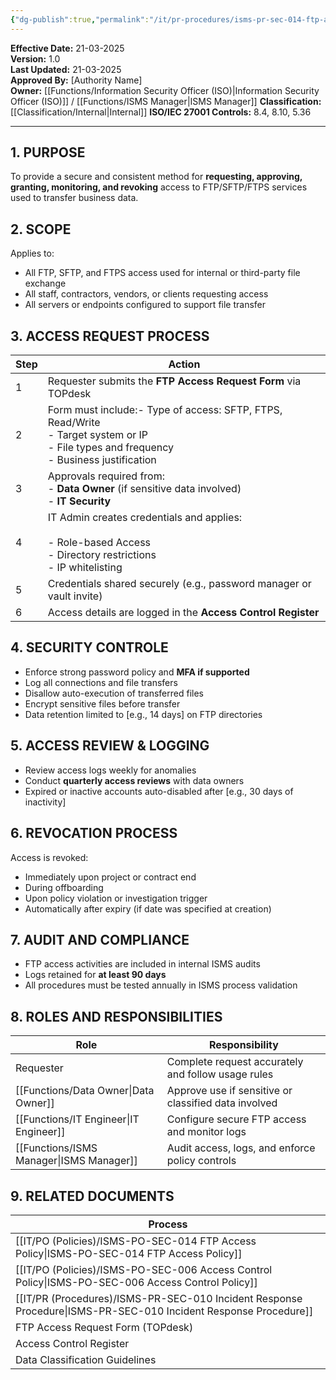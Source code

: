 ```yaml
---
{"dg-publish":true,"permalink":"/it/pr-procedures/isms-pr-sec-014-ftp-access-procedure/","tags":["FTP","procedure"],"noteIcon":"default"}
---
```



**Effective Date:** 21-03-2025  
**Version:** 1.0  
**Last Updated:** 21-03-2025  
**Approved By:** [Authority Name]  
**Owner:** [[Functions/Information Security Officer (ISO)\|Information Security Officer (ISO)]] / [[Functions/ISMS Manager\|ISMS Manager]]
**Classification:** [[Classification/Internal\|Internal]]
**ISO/IEC 27001 Controls:** 8.4, 8.10, 5.36

---
## **1. PURPOSE**  
To provide a secure and consistent method for **requesting, approving, granting, monitoring, and revoking** access to FTP/SFTP/FTPS services used to transfer business data.
## **2. SCOPE**
Applies to:
- All FTP, SFTP, and FTPS access used for internal or third-party file exchange
- All staff, contractors, vendors, or clients requesting access
- All servers or endpoints configured to support file transfer
## **3. ACCESS REQUEST PROCESS** 
 
| Step | Action                                                                                                                                          |
| ---- | ----------------------------------------------------------------------------------------------------------------------------------------------- |
| 1    | Requester submits the **FTP Access Request Form** via TOPdesk                                                                                   |
| 2    | Form must include:- Type of access: SFTP, FTPS, Read/Write<br>- Target system or IP<br>- File types and frequency  <br>- Business justification |
| 3    | Approvals required from:    <br>- **Data Owner** (if sensitive data involved)    <br>- **IT Security**                                          |
| 4    | IT Admin creates credentials and applies:<br><br>- Role-based Access<br>- Directory restrictions<br>- IP whitelisting                           |
| 5    | Credentials shared securely (e.g., password manager or vault invite)                                                                            |
| 6    | Access details are logged in the **Access Control Register**                                                                                    |
## **4. SECURITY CONTROLE**

- Enforce strong password policy and **MFA if supported**
- Log all connections and file transfers
- Disallow auto-execution of transferred files
- Encrypt sensitive files before transfer
- Data retention limited to [e.g., 14 days] on FTP directories
## **5. ACCESS REVIEW & LOGGING**  
- Review access logs weekly for anomalies
- Conduct **quarterly access reviews** with data owners
- Expired or inactive accounts auto-disabled after [e.g., 30 days of inactivity]
## **6. REVOCATION PROCESS**  
Access is revoked:
- Immediately upon project or contract end
- During offboarding
- Upon policy violation or investigation trigger
- Automatically after expiry (if date was specified at creation)
## **7. AUDIT AND COMPLIANCE**  
- FTP access activities are included in internal ISMS audits
- Logs retained for **at least 90 days**
- All procedures must be tested annually in ISMS process validation
## **8. ROLES AND RESPONSIBILITIES**

| Role             | Responsibility                                       |
| ---------------- | ---------------------------------------------------- |
| Requester        | Complete request accurately and follow usage rules   |
| [[Functions/Data Owner\|Data Owner]]   | Approve use if sensitive or classified data involved |
| [[Functions/IT Engineer\|IT Engineer]]  | Configure secure FTP access and monitor logs         |
| [[Functions/ISMS Manager\|ISMS Manager]] | Audit access, logs, and enforce policy controls      |
## **9. RELATED DOCUMENTS**

| Process                                         |
| ----------------------------------------------- |
| [[IT/PO (Policies)/ISMS-PO-SEC-014 FTP Access Policy\|ISMS-PO-SEC-014 FTP Access Policy]]           |
| [[IT/PO (Policies)/ISMS-PO-SEC-006 Access Control Policy\|ISMS-PO-SEC-006 Access Control Policy]]       |
| [[IT/PR (Procedures)/ISMS-PR-SEC-010 Incident Response Procedure\|ISMS-PR-SEC-010 Incident Response Procedure]] |
| FTP Access Request Form (TOPdesk)               |
| Access Control Register                         |
| Data Classification Guidelines                  |








